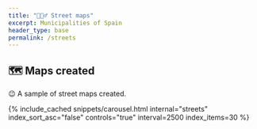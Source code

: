 ```yaml
---
title: "🚶🏻‍♂️ Street maps"
excerpt: Municipalities of Spain 
header_type: base
permalink: /streets
---
```


## 🗺 Maps created

😉 A sample of street maps created.

{% include_cached snippets/carousel.html internal="streets" index_sort_asc="false" controls="true" interval=2500 index_items=30 %}